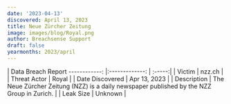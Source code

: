 ```yaml
---
date: '2023-04-13'
discovered: April 13, 2023
title: Neue Zürcher Zeitung
image: images/blog/Royal.png
author: Breachsense Support
draft: false
yearmonths: 2023/april
---
```



| Data Breach Report
------------:     |:-------------:    | :-----:|
| Victim      | nzz.ch      | 
| Threat Actor      | Royal      | 
| Date Discovered      | Apr 13, 2023      | 
| Description      | The Neue Zürcher Zeitung (NZZ) is a daily newspaper published by the NZZ Group in Zurich.      | 
| Leak Size      | Unknown      | 

